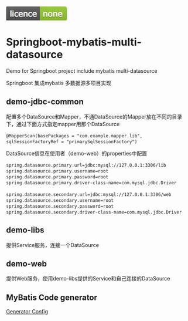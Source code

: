 [![GitHub Release](https://github.com/BowenSun90/Picture-resources/blob/master/license.jpeg)](https://github.com/BowenSun90/Springboot-mybatis-multi-datasource)

# Springboot-mybatis-multi-datasource
Demo for Springboot project include mybatis multi-datasource

Springboot 集成mybatis 多数据源多项目实现

## demo-jdbc-common  
配置多个DataSource和Mapper，不通DataSource的Mapper放在不同的目录下，通过下面方式指定mapper用那个DataSource
```
@MapperScan(basePackages = "com.example.mapper.lib", sqlSessionFactoryRef = "primarySqlSessionFactory")
```
DataSource信息在使用者（demo-web）的properties中配置
```
spring.datasource.primary.url=jdbc:mysql://127.0.0.1:3306/lib
spring.datasource.primary.username=root
spring.datasource.primary.password=root
spring.datasource.primary.driver-class-name=com.mysql.jdbc.Driver

spring.datasource.secondary.url=jdbc:mysql://127.0.0.1:3306/web
spring.datasource.secondary.username=root
spring.datasource.secondary.password=root
spring.datasource.secondary.driver-class-name=com.mysql.jdbc.Driver
```

## demo-libs  
提供Service服务，连接一个DataSource


## demo-web  
提供Web服务，使用demo-libs提供的Service和自己连接的DataSource

## MyBatis Code generator   
[Generator Config](https://github.com/BowenSun90/Springboot-mybatis-multi-datasource/tree/master/demo-jdbc-common/src/main/resources/generator)
